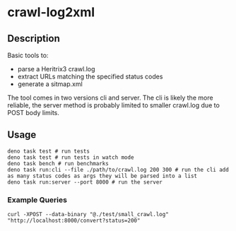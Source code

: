 # crawl-log2xml

## Description
Basic tools to:
  - parse a Heritrix3 crawl.log
  - extract URLs matching the specified status codes
  - generate a sitmap.xml

The tool comes in two versions cli and server. The cli is likely the more reliable, the server method is probably limited to smaller crawl.log due to POST body limits.

## Usage

```
deno task test # run tests
deno task test # run tests in watch mode
deno task bench # run benchmarks
deno task run:cli --file ./path/to/crawl.log 200 300 # run the cli add as many status codes as args they will be parsed into a list
deno task run:server --port 8000 # run the server
```

### Example Queries
```
curl -XPOST --data-binary "@./test/small_crawl.log" "http://localhost:8000/convert?status=200"
```